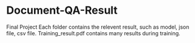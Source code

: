 # Document-QA-Result
Final Project
Each folder contains the relevent result, such as model, json file, csv file.
Training_result.pdf contains many results during training.
